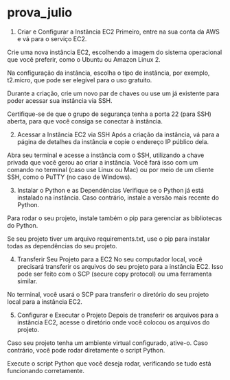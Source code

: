 # prova_julio

1. Criar e Configurar a Instância EC2
Primeiro, entre na sua conta da AWS e vá para o serviço EC2.

Crie uma nova instância EC2, escolhendo a imagem do sistema operacional que você preferir, como o Ubuntu ou Amazon Linux 2.

Na configuração da instância, escolha o tipo de instância, por exemplo, t2.micro, que pode ser elegível para o uso gratuito.

Durante a criação, crie um novo par de chaves ou use um já existente para poder acessar sua instância via SSH.

Certifique-se de que o grupo de segurança tenha a porta 22 (para SSH) aberta, para que você consiga se conectar à instância.

2. Acessar a Instância EC2 via SSH
Após a criação da instância, vá para a página de detalhes da instância e copie o endereço IP público dela.

Abra seu terminal e acesse a instância com o SSH, utilizando a chave privada que você gerou ao criar a instância. Você fará isso com um comando no terminal (caso use Linux ou Mac) ou por meio de um cliente SSH, como o PuTTY (no caso de Windows).

3. Instalar o Python e as Dependências
Verifique se o Python já está instalado na instância. Caso contrário, instale a versão mais recente do Python.

Para rodar o seu projeto, instale também o pip para gerenciar as bibliotecas do Python.

Se seu projeto tiver um arquivo requirements.txt, use o pip para instalar todas as dependências do seu projeto.

4. Transferir Seu Projeto para a EC2
No seu computador local, você precisará transferir os arquivos do seu projeto para a instância EC2. Isso pode ser feito com o SCP (secure copy protocol) ou uma ferramenta similar.

No terminal, você usará o SCP para transferir o diretório do seu projeto local para a instância EC2.

5. Configurar e Executar o Projeto
Depois de transferir os arquivos para a instância EC2, acesse o diretório onde você colocou os arquivos do projeto.

Caso seu projeto tenha um ambiente virtual configurado, ative-o. Caso contrário, você pode rodar diretamente o script Python.

Execute o script Python que você deseja rodar, verificando se tudo está funcionando corretamente.
